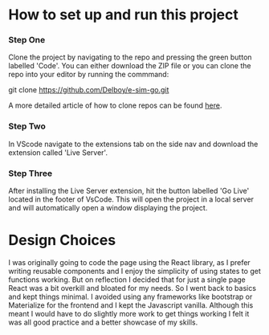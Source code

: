 # How to set up and run this project

### Step One

Clone the project by navigating to the repo and pressing the green button labelled 'Code'. You can either download the ZIP file or you can clone the repo into your editor by running the commmand:

git clone https://github.com/Delboy/e-sim-go.git

A more detailed article of how to clone repos can be found [here](https://docs.github.com/en/repositories/creating-and-managing-repositories/cloning-a-repository).

### Step Two

In VScode navigate to the extensions tab on the side nav and download the extension called 'Live Server'.

### Step Three 

After installing the Live Server extension, hit the button labelled 'Go Live' located in the footer of VsCode. This will open the project in a local server and will automatically open a window displaying the project.

# Design Choices

I was originally going to code the page using the React library, as I prefer writing reusable components and I enjoy the simplicity of using states to get functions working. But on reflection I decided that for just a single page React was a bit overkill and bloated for my needs. So I went back to basics and kept things minimal. I avoided using any frameworks like bootstrap or Materialize for the frontend and I kept the Javascript vanilla. Although this meant I would have to do slightly more work to get things working I felt it was all good practice and a better showcase of my skills. 